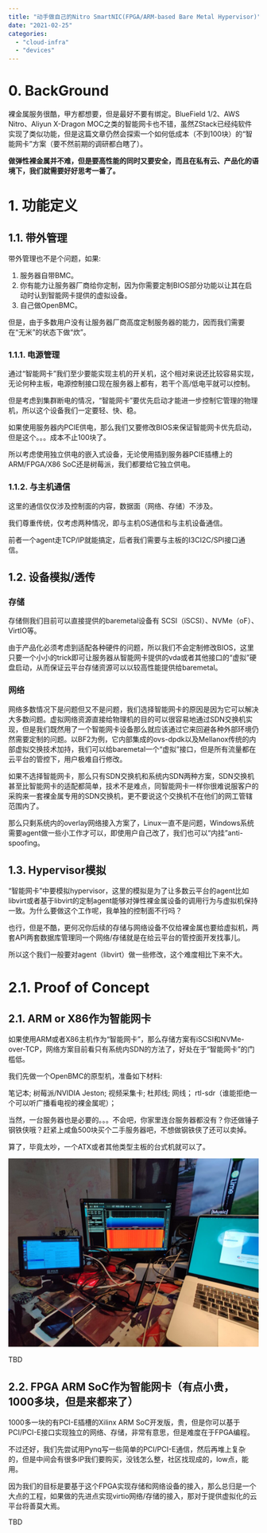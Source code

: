 ```yaml
---
title: "动手做自己的Nitro SmartNIC(FPGA/ARM-based Bare Metal Hypervisor)"
date: "2021-02-25"
categories: 
  - "cloud-infra"
  - "devices"
---
```


# 0\. BackGround

裸金属服务很酷，甲方都想要，但是最好不要有绑定。BlueField 1/2、AWS Nitro、Aliyun X-Dragon MOC之类的智能网卡也不错，虽然ZStack已经纯软件实现了类似功能，但是这篇文章仍然会探索一个如何低成本（不到100块）的“智能网卡”方案（要不然前期的调研都白瞎了）。

**做弹性裸金属并不难，但是要高性能的同时又要安全，而且在私有云、产品化的语境下，我们就需要好好思考一番了。**

# 1\. 功能定义

## 1.1. 带外管理

带外管理也不是个问题，如果:

1. 服务器自带BMC。
2. 你有能力让服务器厂商给你定制，因为你需要定制BIOS部分功能以让其在启动时认到智能网卡提供的虚拟设备。
3. 自己做OpenBMC。

但是，由于多数用户没有让服务器厂商高度定制服务器的能力，因而我们需要在“无米”的状态下做“炊”。

### 1.1.1. 电源管理

通过“智能网卡”我们至少要能实现主机的开关机，这个相对来说还比较容易实现，无论何种主板，电源控制接口现在服务器上都有，若干个高/低电平就可以控制。

但是考虑到集群断电的情况，“智能网卡”要优先启动才能进一步控制它管理的物理机，所以这个设备我们一定要轻、快、稳。

如果使用服务器内PCIE供电，那么我们又要修改BIOS来保证智能网卡优先启动，但是这个。。。成本不止100块了。

所以考虑使用独立供电的嵌入式设备，无论使用插到服务器PCIE插槽上的ARM/FPGA/X86 SoC还是树莓派，我们都要给它独立供电。

### 1.1.2. 与主机通信

这里的通信仅仅涉及控制面的内容，数据面（网络、存储）不涉及。

我们尊重传统，仅考虑两种情况，即与主机OS通信和与主机设备通信。

前者一个agent走TCP/IP就能搞定，后者我们需要与主板的I3CI2C/SPI接口通信。

## 1.2. 设备模拟/透传

### 存储

存储侧我们目前可以直接提供的baremetal设备有 SCSI（iSCSI）、NVMe（oF）、VirtIO等。

由于产品化必须考虑到适配各种硬件的问题，所以我们不会定制修改BIOS，这里只要一个小小的trick即可让服务器从智能网卡提供的vda或者其他接口的“虚拟”硬盘启动，从而保证云平台存储资源可以以较高性能提供给baremetal。

### 网络

网络多数情况下是问题但又不是问题，我们选择智能网卡的原因是因为它可以解决大多数问题。虚拟网络资源直接给物理机的目的可以很容易地通过SDN交换机实现，但是我们既然用了一个智能网卡设备那么就应该通过它来回避各种外部环境仍然需要定制的问题。以BF2为例，它内部集成的ovs-dpdk以及Mellanox传统的内部虚拟交换技术加持，我们可以给baremetal一个“虚拟”接口，但是所有流量都在云平台的管控下，用户极难自行修改。

如果不选择智能网卡，那么只有SDN交换机和系统内SDN两种方案，SDN交换机甚至比智能网卡的适配都简单，技术不是难点，同智能网卡一样你很难说服客户的采购来一套裸金属专用的SDN交换机，更不要说这个交换机不在他们的网工管辖范围内了。

那么只剩系统内的overlay网络接入方案了，Linux一直不是问题，Windows系统需要agent做一些小工作才可以，即使用户自己改了，我们也可以“内挂”anti-spoofing。

## 1.3. Hypervisor模拟

“智能网卡”中要模拟hypervisor，这里的模拟是为了让多数云平台的agent比如libvirt或者基于libvirt的定制agent能够对弹性裸金属设备的调用行为与虚拟机保持一致。为什么要做这个工作呢，我单独的控制面不行吗？

也行，但是不酷，更何况你后续的存储与网络设备不仅给裸金属也要给虚拟机，两套API两套数据库管理同一个网络/存储就是在给云平台的管控面开发找事儿。

所以这个我们一般要对agent（libvirt）做一些修改，这个难度相比下来不大。

# 2.1. Proof of Concept

## 2.1. ARM or X86作为智能网卡

如果使用ARM或者X86主机作为“智能网卡”，那么存储方案有iSCSI和NVMe-over-TCP，网络方案目前看只有系统内SDN的方法了，好处在于“智能网卡”的门槛低。

我们先做一个OpenBMC的原型机，准备如下材料:

笔记本;
树莓派/NVIDIA Jeston;
视频采集卡;
杜邦线;
网线；
rtl-sdr（谁能拒绝一个可以听广播看电视的裸金属呢）；

当然，一台服务器也是必要的。。。不会吧，你家里连台服务器都没有？你还做锤子钢铁侠哦？赶紧上咸鱼500块买个二手服务器吧，不想做钢铁侠了还可以卖掉。

算了，毕竟太吵，一个ATX或者其他类型主板的台式机就可以了。

![](/blog/images/WechatIMG2-1024x768.jpeg)

TBD

## 2.2. FPGA ARM SoC作为智能网卡（有点小贵，1000多块，但是来都来了）

1000多一块的有PCI-E插槽的Xilinx ARM SoC开发版，贵，但是你可以基于PCI/PCI-E接口实现独立的网络、存储，非常有意思，但是难度在于FPGA编程。

不过还好，我们先尝试用Pynq写一些简单的PCI/PCI-E通信，然后再堆上复杂的，但是中间会有很多IP我们要购买，没钱怎么整，社区找现成的，low点，能用。

因为我们的目标是要基于这个FPGA实现存储和网络设备的接入，那么总归是一个大点的工程，如果做的先进点实现virtio网络/存储的接入，那对于提供虚拟化的云平台将善莫大焉。

TBD
